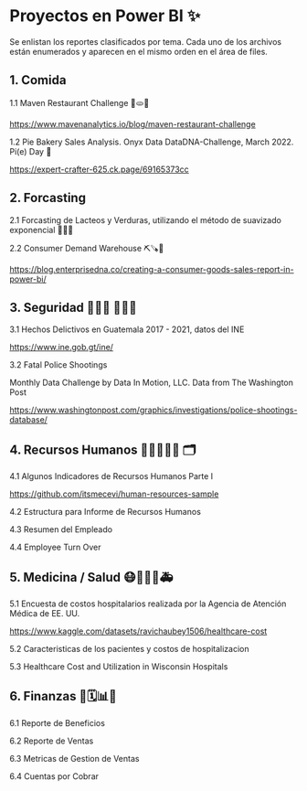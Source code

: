 # Proyectos en Power BI ✨

Se enlistan los reportes clasificados por tema. Cada uno de los archivos están enumerados y aparecen en el mismo orden en el área de files.

## 1. Comida

1.1 Maven Restaurant Challenge 🌮🫓🌯

   https://www.mavenanalytics.io/blog/maven-restaurant-challenge

1.2 Pie Bakery Sales Analysis. Onyx Data DataDNA-Challenge, March 2022. Pi(e) Day 🥧

   https://expert-crafter-625.ck.page/69165373cc

## 2. Forcasting

2.1 Forcasting de Lacteos y Verduras, utilizando el método de suavizado exponencial 🥦🥑🥛

2.2 Consumer Demand Warehouse ⛏️🪚🔩

   https://blog.enterprisedna.co/creating-a-consumer-goods-sales-report-in-power-bi/

   
## 3. Seguridad 👮🏻‍♂️ 🕵🏻‍♂️

3.1 Hechos Delictivos en Guatemala 2017 - 2021, datos del INE

   https://www.ine.gob.gt/ine/
    
     
3.2 Fatal Police Shootings

Monthly Data Challenge by Data In Motion, LLC. Data from The Washington Post
   
   https://www.washingtonpost.com/graphics/investigations/police-shootings-database/
  

## 4. Recursos Humanos 👨‍💻👩🏻‍💼 🗂️

4.1 Algunos Indicadores de Recursos Humanos Parte I

https://github.com/itsmecevi/human-resources-sample

4.2 Estructura para Informe de Recursos Humanos

4.3 Resumen del Empleado

4.4 Employee Turn Over


## 5. Medicina / Salud 😷👩🏻‍🦽🚑 

5.1 Encuesta de costos hospitalarios realizada por la Agencia de Atención Médica de EE. UU.

https://www.kaggle.com/datasets/ravichaubey1506/healthcare-cost

5.2 Caracteristicas de los pacientes y costos de hospitalizacion

5.3 Healthcare Cost and Utilization in Wisconsin Hospitals

## 6. Finanzas 📝🗓️📊🧾

6.1 Reporte de Beneficios

6.2 Reporte de Ventas 

6.3 Metricas de Gestion de Ventas

6.4 Cuentas por Cobrar

